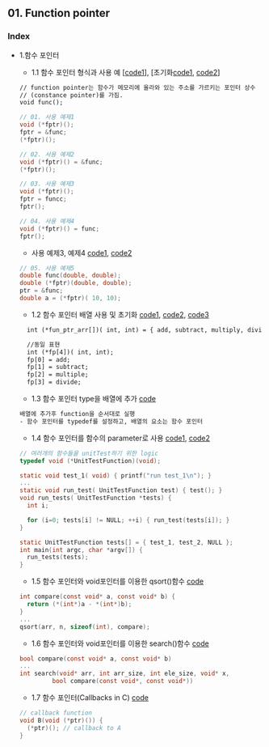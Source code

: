 
## 01. Function pointer
### Index

* 1.함수 포인터
   * 1.1 함수 포인터 형식과 사용 예 [[code1](https://github.com/csbyun-data/C-Pro/blob/main/chap02/Function_Pointer/Function_Pointer1.c)], [초기화[code1](https://github.com/csbyun-data/C-Pro/blob/main/chap02/Function_Pointer/Function_Pointer2.c), [code2](https://github.com/csbyun-data/C-Pro/blob/main/chap02/Function_Pointer/Function_Pointer3.c)]
  ```txt
  // function pointer는 함수가 메모리에 올라와 있는 주소를 가르키는 포인터 상수
  // (constance pointer)를 가짐.
  void func();
  ```
  ```c
  // 01. 사용 예제1
  void (*fptr)();
  fptr = &func;
  (*fptr)();

  // 02. 사용 예제2
  void (*fptr)() = &func;
  (*fptr)();  
  ```
  ```c
  // 03. 사용 예제3
  void (*fptr)();
  fptr = funcc;
  fptr();

  // 04. 사용 예제4
  void (*fptr)() = func;
  fptr();
  ```
    * 사용 예제3, 예제4 [code1](https://github.com/csbyun-data/C-Pro/blob/main/chap02/Function_Pointer/Func_Ptr_exam3_1.c), [code2](https://github.com/csbyun-data/C-Pro/blob/main/chap02/Function_Pointer/Func_Ptr_exam3_2.c)  
  ```c
  // 05. 사용 예제5
  double func(double, double);
  double (*fptr)(double, double);
  ptr = &func;
  double a = (*fptr)( 10, 10);
  ```
  
   * 1.2 함수 포인터 배열 사용 및 초기화 [code1](https://github.com/csbyun-data/C-Pro/blob/main/chap02/Function_Pointer/Function_Pointer_Array1.c), [code2](https://github.com/csbyun-data/C-Pro/blob/main/chap02/Function_Pointer/Function_Pointer_Array2.c), [code3](https://github.com/csbyun-data/C-Pro/blob/main/chap02/Function_Pointer/Function_Pointer_Array3.c)
  ```txt
    int (*fun_ptr_arr[])( int, int) = { add, subtract, multiply, divide};
  
    //동일 표현
    int (*fp[4])( int, int);
    fp[0] = add;
    fp[1] = subtract;
    fp[2] = multiple;
    fp[3] = divide;
  ```
  
   * 1.3 함수 포인터 type을 배열에 추가 [code](https://github.com/csbyun-data/C-Pro/blob/main/chap02/Function_Pointer/Function_Pointer_Type1.c)
  ```txt
  배열에 추가후 function을 순서대로 실행
  - 함수 포인터를 typedef를 설정하고, 배열의 요소는 함수 포인터
  ```
   * 1.4 함수 포인터를 함수의 parameter로 사용 [code1](https://github.com/csbyun-data/C-Pro/blob/main/chap02/Function_Pointer/Function_Pointer_Para1.c), [code2](https://github.com/csbyun-data/C-Pro/blob/main/chap02/Function_Pointer/Function_Pointer_Para2.c)
  ```c
  // 여러개의 함수들을 unitTest하기 위한 logic
  typedef void (*UnitTestFunction)(void);

  static void test_1( void) { printf("run test_1\n"); }
  ...
  static void run_test( UnitTestFunction test) { test(); }
  void run_tests( UnitTestFunction *tests) {
    int i;

    for (i=0; tests[i] != NULL; ++i) { run_test(tests[i]); }
  }
  
  static UnitTestFunction tests[] = { test_1, test_2, NULL };
  int main(int argc, char *argv[]) {
    run_tests(tests);
  }
  ```
   * 1.5 함수 포인터와 void포인터를 이용한 qsort()함수 [code](https://github.com/csbyun-data/C-Pro/blob/main/chap02/Function_Pointer/Function_Pointer_qsort1.c)
  ```c
  int compare(const void* a, const void* b) {
    return (*(int*)a - *(int*)b);
  }
  ...
  qsort(arr, n, sizeof(int), compare);
  ```

   * 1.6 함수 포인터와 void포인터를 이용한 search()함수 [code](https://github.com/csbyun-data/C-Pro/blob/main/chap02/Function_Pointer/Function_Pointer_Search1.c)
  ```c
  bool compare(const void* a, const void* b)
  ...
  int search(void* arr, int arr_size, int ele_size, void* x,
           bool compare(const void*, const void*))
  ```
  * 1.7 함수 포인터(Callbacks in C) [code]()
  ```c
  // callback function
  void B(void (*ptr)()) {
    (*ptr)(); // callback to A
  }
  ```
  
